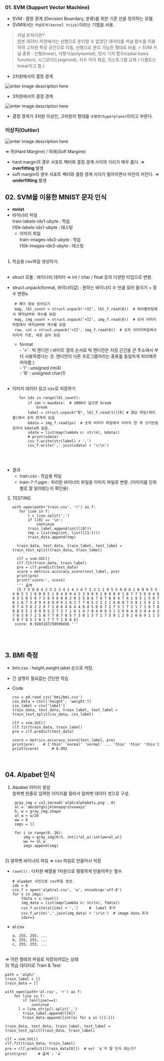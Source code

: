 
###  01. SVM (Support Vector Machine)  
- SVM : 결정 경계 (Decision Boundary, 분류)를 위한 기준 선을 정의하는 모델.  
- SVM에서는 ``커널트릭(kernel trick)``이라는 기법을 사용.  
 > 커널 트릭이란?  
 > 원본 데이터 차원에서는 선형으로 분리할 수 없었던 데이터를 커널 함수를 이용하여 고차원 특징 공간으로 이동, 선형으로 분리 가능한 형태로 바꿈. > SVM 커널 종류 : 선형(linear), 다항식(polynomial), 방사 기저 함수(radial basis function), 시그모이드(sigmoid), 지수 카이 제곱, 히스토그램 교채 ( 디폴트는 linear라고 함.)  
- 2차원에서의 결정 경계  
  
![enter image description here](https://i0.wp.com/hleecaster.com/wp-content/uploads/2020/01/svm01.png?w=1372)  
  
- 3차원에서의 결정 경계  
  
![enter image description here](https://i0.wp.com/hleecaster.com/wp-content/uploads/2020/01/svm02.png?resize=1536,1278)  
  
- 결정 경계가 3차원 이상인, 고차원의 형태를 ``초평면(hyperplane)``이라고 부른다.   
  
### **이상치(Outlier)**  
  
![enter image description here](https://i1.wp.com/hleecaster.com/wp-content/uploads/2020/01/svm06.png?w=1280)  
  
⇒ 위(Hard Margine) / 아래(Soft Margine)  
- hard margin의 경우 서포트 벡터와 결정 경계 사이의 거리가 매우 좁다.  ⇒ **overfitting** 발생  
- soft margin의 경우 서포트 벡터와 결정 경계 사이가 멀어지면서 마진이 커진다.  ⇒ **underfitting** 발생  
  
  
## 02. SVM을 이용한 MNIST 문자 인식  
- **mnist**  
 - 바이너리 파일  
      train-labels-idx1-ubyte : 학습  
      t10k-labels-idx1-ubyte : 테스팅  
   - 이미지 파일  
      train-images-idx3-ubyte : 학습  
      t10k-images-idx3-ubyte : 테스팅  
​  
1) 학습용 csv파일 생성하기.  
​  
  - struct 모듈 : 바이너리 데이터 ⇒ int / char / float 등의 다양한 타입으로 변환.  
  - struct.unpack(format, 바이너리값) : 원하는 바이너리 수 만큼 읽어 들이기 + 정수 변환a  
     
         # 헤더 정보 읽어오기  
		 mag, lbl_count = struct.unpack('>II', lbl_f.read(8))  # 레이블파일에서 매직넘버와 개수를 읽음         
		 mag, img_count = struct.unpack('>II', img_f.read(8))  # 숫자 이미지파일에서 매직넘버와 개수를 읽음    
         row, col = struct.unpack('>II', img_f.read(8))  # 숫자 이미지파일에서 이미지 가로, 세로 길이 읽음  
         
	  - format  
	         - '>' : 빅 엔디안 ( 바이트 열의 순서로 빅 엔디안은 저장 곤간을 큰 주소에서 부터 사용하겠다는 것. 엔디안이 다른 프로그램끼리는 종류를 동일하게 처리해주어야함.)  
	         - 'I' : unsigned int(4)  
	         - 'B' : unsigned char(1)  
​  
   - 이미지 데이터 읽고 csv로 저장하기   
     
			for idx in range(lbl_count):    
				if idx > maxdata:  # 1000이 넘으면 break    
					break    
				label = struct.unpack("B", lbl_f.read(1))[0] # 정답 파일(레이블)에서 숫자 한개씩 읽음    
				bdata = img_f.read(px)  # 숫자 이미지 파일에서 이미지 한 개 크기만큼 읽어서 bdata에 담음.    
				sdata = list(map(lambda n: str(n), bdata))    
				# print(sdata)     
				csv_f.write(str(label) + ',')          
				csv_f.write(','.join(sdata) + '\r\n')  
​  
​  
   - 결과  
      - train.csv : 학습용 파일  
      - train-?-?.pgm : 처리된 바이너리 파일을 이미지 파일로 변환. (이미지를 단위별로 잘 읽어왔는지 확인용)  
  
2) TESTING  
     
	   with open(path+'train.csv', 'r') as f:    
          for line in f:    
              l = line.split(',')    
              if l[0] == '\n':    
                  continue    
	          train_label.append(int(l[0]))    
	          tmp = list(map(int, list(l[1:])))    
	          train_data.append(tmp)    
	             
         train_data, test_data, train_label, test_label = train_test_split(train_data, train_label)    
             
         clf = svm.SVC()    
         clf.fit(train_data, train_label)    
         pre = clf.predict(test_data)    
         score = metrics.accuracy_score(test_label, pre)    
         print(pre)    
         print('score:', score)  
	     ''' 출력         
	     [5 7 5 8 8 4 2 5 2 3 4 1 4 3 4 7 1 3 1 1 0 5 5 9 0 8 1 8 9 9 5 5 4 0 5 3 1 6 0 8 5 1 0 4 8 0 4 2 3 9 9 9 2 0 8 0 9 1 6 7 7 5 6 9 4 6 0 3 5 0 5 0 7 5 8 9 8 8 0 2 0 3 5 0 6 7 8 7 6 0 4 7 4 1 9 5 1 5 0 7 8 1 6 7 5 4 9 4 4 9 9 9 2 6 1 7 7 8 5 2 2 3 1 6 0 9 7 5 9 1 5 9 2 1 9 7 4 5 6 2 2 9 7 2 8 6 4 6 4 4 9 4 5 6 6 7 2 7 5 1 7 3 1 7 3 9 7 8 9 8 5 5 2 8 9 9 5 2 7 3 7 1 6 1 4 7 0 4 0 9 3 1 5 9 8 4 8 3 9 4 4 3 7 0 3 8 7 2 5 8 7 7 0 7 0 5 7 3 8 1 3 7 2 7 5 9 1 2 9 2 0 6 9 1 1 3 3 8 7 8 5 1 0 1 7 7 7 1 6 8 6] 
		score: 0.9203187250996016 '''
	​  
​  
## 3. BMI 측정  
- bmi.csv : height,weight,label 순으로 저장.  
- 긴 설명이 필요없는 간단한 학습   
     
- Code  

	  csv = pd.read_csv('bmi/bmi.csv')
	  csv_data = csv[['height', 'weight']]   
	  csv_label = csv['label']    
	  train_data, test_data, train_label, test_label = train_test_split(csv_data, csv_label)    
         
      clf = svm.SVC()    
      clf.fit(train_data, train_label)    
      pre = clf.predict(test_data)    
         
      score = metrics.accuracy_score(test_label, pre)    
      print(pre)    # ['thin' 'normal' 'normal' ... 'thin' 'thin' 'thin']  
	  print(score)      # 0.992  ​  
​  
## 04. Alpabet 인식  
1) Alpabet 이미지 생성  
알파벳 한줄로 입력한 이미지를 잘라서 알파벳 데이터 셋으로 구성.  

	    gray_img = cv2.imread('alph/alphabets.png', 0)    
		al = 'abcdefghijklmnopqrstuvwxyz'    
		h, w = gray_img.shape    
		al_w = w/26    
		ww = 0    
		imgs = []    
     
	    for i in range(0, 26):    
		    img = gray_img[0:h, int(i*al_w):int(ww+al_w)]    
		    ww += al_w    
		    imgs.append(img)  
​  
2) 알파벳 바이너리 파일 ⇒ csv 파일로 만들어서 저장  
   - ``ravel()`` : 다차원 배열을 1차원으로 평평하게 만들어주는 함수.  
        
         # alpabet 사진으로 csv파일 생성.  
		 idx = 0         
		 csv_f = open('alph/al.csv', 'w', encoding='utf-8')    
         for x in imgs:    
             fdata = x.ravel()    
             img_data = list(map(lambda n: str(n), fdata))    
             csv_f.write(al[idx] + ',')     #  label 추가  
			 csv_f.write(','.join(img_data) + '\r\n')  # image data 추가 
			 idx+=1​  
			 
   - al.csv   
  
		 a, 255, 255, ...  
		 b, 255, 255, ...  
		 c, 255, 255, ...  
​  
      ⇒ 이런 형태의 파일로 저장되어있는 상태  
3) 학습 데이터로 Train & Test  

    path = 'alph/'    
    train_label = []    
    train_data = []    
          
    with open(path+'al.csv', 'r') as f:    
        for line in f:    
            if len(line)==1:    
                continue    
          l = line.strip().split(',')    
            train_label.append(l[0])    
            train_data.append([int(a) for a in l[1:]])    
        
    train_data, test_data, train_label, test_label = train_test_split(train_data, train_label)    
          
    clf = svm.SVC()    
    clf.fit(train_data, train_label)    
    pre = clf.predict([train_data[0]])  # ex) 'a'가 잘 인식 되는가?  
	print(pre)     # 출력 : 'a'